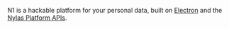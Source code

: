N1 is a hackable platform for your personal data, built on [Electron](https://github.com/atom/electron) and the [Nylas Platform APIs](https://nylas.com/sync_engine).
